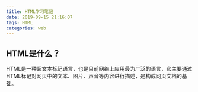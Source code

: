 ```yaml
---
title: HTML学习笔记
date: 2019-09-15 21:16:07
tags: HTML
categories: web
---
```


## HTML是什么？

HTML是一种超文本标记语言，也是目前网络上应用最为广泛的语言，它主要通过HTML标记对网页中的文本、图片、声音等内容进行描述，是构成网页文档的基础。


